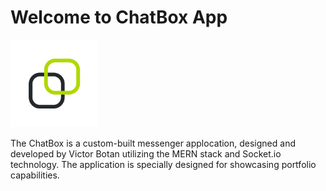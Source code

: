 # Welcome to ChatBox App

<img src="/public/logo.webp" width="140" >

The ChatBox is a custom-built messenger applocation, designed and developed by Victor Botan utilizing the MERN stack and Socket.io technology. The application is specially designed for showcasing portfolio capabilities.